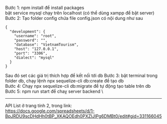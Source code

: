 Bước 1: npm install để install packages\
        bật service mysql chạy trên localhost (có thể dùng xampp để bật server)\
Bước 2: Tạo folder config chứa file config.json có nội dung như sau
```
{
  "development": {
    "username": "root",
    "password": "",
    "database": "VietnamTourism",
    "host": "127.0.0.1",
    "port": "3306",
    "dialect": "mysql"
  }
}

```
Sau đó set các giá trị thích hợp để kết nối tới db 
Bước 3: bật terminal trong folder db, chạy lệnh npx sequelize-cli db:create để tạo db \
Bước 4: Chạy npx sequelize-cli db:migrate để tự động tạo table trên db \
Bước 5: npm run start để chaỵ server backend \

-------------------------------------------------------------------------
API List ở trang tính 2, trong link: https://docs.google.com/spreadsheets/d/1-BpJRDU9scDHdHh0tBP_XKAQOEdh0PXZIJIPg6DMBt0/edit#gid=331166045